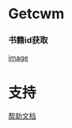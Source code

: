 # Getcwm

### 书籍id获取

[image](https://github.com/Li-shi-ling/astrbot_plugin_Getcwm/blob/master/img/book_id.jpg)

# 支持

[帮助文档](https://astrbot.soulter.top/center/docs/%E5%BC%80%E5%8F%91/%E6%8F%92%E4%BB%B6%E5%BC%80%E5%8F%91/
)
